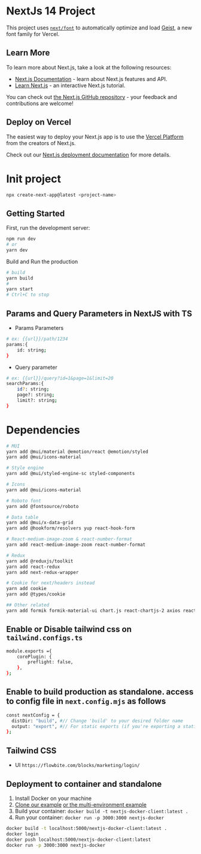 # NextJs 14 Project

This project uses [`next/font`](https://nextjs.org/docs/app/building-your-application/optimizing/fonts) to automatically optimize and load [Geist](https://vercel.com/font), a new font family for Vercel.

## Learn More

To learn more about Next.js, take a look at the following resources:

- [Next.js Documentation](https://nextjs.org/docs) - learn about Next.js features and API.
- [Learn Next.js](https://nextjs.org/learn) - an interactive Next.js tutorial.

You can check out [the Next.js GitHub repository](https://github.com/vercel/next.js) - your feedback and contributions are welcome!

## Deploy on Vercel

The easiest way to deploy your Next.js app is to use the [Vercel Platform](https://vercel.com/new?utm_medium=default-template&filter=next.js&utm_source=create-next-app&utm_campaign=create-next-app-readme) from the creators of Next.js.

Check out our [Next.js deployment documentation](https://nextjs.org/docs/app/building-your-application/deploying) for more details.

# **Init project**

```bash
npx create-next-app@latest <project-name>
```

## Getting Started

First, run the development server:

```bash
npm run dev
# or
yarn dev
```

Build and Run the production

```bash
# build
yarn build
#
yarn start
# Ctrl+C to stop
```

## Params and Query Parameters in NextJS with TS

- Params Parameters

```bash
# ex: {{url}}/path/1234
params:{
    id: string;
}
```

- Query parameter

```bash
# ex: {{url}}/query?id=1&page=1&limit=20
searchParams:{
    id?: string;
    page?: string;
    limit?: string;
}
```

# Dependencies

```bash
# MUI
yarn add @mui/material @emotion/react @emotion/styled
yarn add @mui/icons-material

# Style engine
yarn add @mui/styled-engine-sc styled-components

# Icons
yarn add @mui/icons-material

# Roboto font
yarn add @fontsource/roboto

# Data table
yarn add @mui/x-data-grid
yarn add @hookform/resolvers yup react-hook-form

# React-medium-image-zoom & react-number-format
yarn add react-medium-image-zoom react-number-format

# Redux
yarn add @reduxjs/toolkit
yarn add react-redux
yarn add next-redux-wrapper

# Cookie for next/headers instead
yarn add cookie
yarn add @types/cookie

## Other related
yarn add formik formik-material-ui chart.js react-chartjs-2 axios react-iframe dayjs

```

## Enable or Disable tailwind css on `tailwind.configs.ts`

```bash
module.exports ={
    corePlugin: {
        preflight: false,
    },
};
```

## Enable to build production as standalone. access to config file in `next.config.mjs` as follows

```bash
const nextConfig = {
  distDir: "build", #// Change 'build' to your desired folder name
  output: "export", #// For static exports (if you're exporting a static site)
};
```

## Tailwind CSS

- UI `https://flowbite.com/blocks/marketing/login/`

## Deployment to container and standalone

1. Install Docker on your machine
2. [Clone our example](https://github.com/vercel/next.js/tree/canary/examples/with-docker) [or the multi-environment example](https://github.com/vercel/next.js/tree/canary/examples/with-docker-multi-env)
3. Build your container: `docker build -t nextjs-docker-client:latest .`
4. Run your container: `docker run -p 3000:3000 nextjs-docker`
   <br/>

```bash
docker build -t localhost:5000/nextjs-docker-client:latest .
docker login
docker push localhost:5000/nextjs-docker-client:latest
docker run -p 3000:3000 nextjs-docker
```

